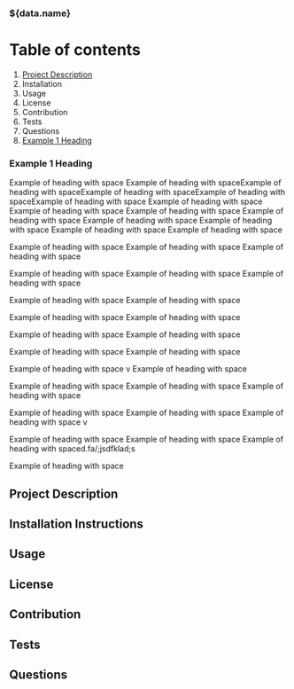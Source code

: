 ### ${data.name}

# Table of contents

1. [Project Description](#Project_Description)
2. Installation
3. Usage
4. License
5. Contribution
6. Tests
7. Questions
8. [Example 1 Heading](###Example%201%20Heading)

### Example 1 Heading

Example of heading with space
Example of heading with spaceExample of heading with spaceExample of heading with spaceExample of heading with spaceExample of heading with space
Example of heading with space
Example of heading with space
Example of heading with space
Example of heading with space
Example of heading with space
Example of heading with space
Example of heading with space
Example of heading with space

Example of heading with space
Example of heading with space
Example of heading with space

Example of heading with space
Example of heading with space
Example of heading with space

Example of heading with space
Example of heading with space

Example of heading with space
Example of heading with space

Example of heading with space
Example of heading with space

Example of heading with space
Example of heading with space

Example of heading with space
v
Example of heading with space

Example of heading with space
Example of heading with space
Example of heading with space

Example of heading with space
Example of heading with space
Example of heading with space
v

Example of heading with space
Example of heading with space
Example of heading with spaced.fa/;jsdfklad;s

Example of heading with space

## Project Description<a name= 'Project_Description'></a>

## Installation Instructions

## Usage

## License

## Contribution

## Tests

## Questions
